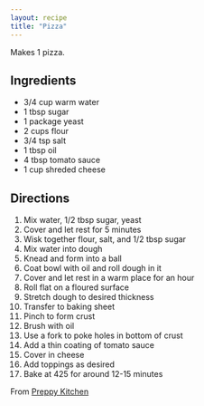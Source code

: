 ```yaml
---
layout: recipe
title: "Pizza"
---
```


Makes 1 pizza.

## Ingredients
- 3/4 cup warm water
- 1 tbsp sugar
- 1 package yeast
- 2 cups flour
- 3/4 tsp salt
- 1 tbsp oil
- 4 tbsp tomato sauce
- 1 cup shreded cheese

## Directions
1. Mix water, 1/2 tbsp sugar, yeast
2. Cover and let rest for 5 minutes
3. Wisk together flour, salt, and 1/2 tbsp sugar
4. Mix water into dough
5. Knead and form into a ball
6. Coat bowl with oil and roll dough in it
7. Cover and let rest in a warm place for an hour
8. Roll flat on a floured surface
9. Stretch dough to desired thickness
10. Transfer to baking sheet
11. Pinch to form crust
12. Brush with oil
13. Use a fork to poke holes in bottom of crust
14. Add a thin coating of tomato sauce
15. Cover in cheese
16. Add toppings as desired
17. Bake at 425 for around 12-15 minutes

From [Preppy Kitchen](https://www.youtube.com/watch?v=Eim2GpHNQDg)